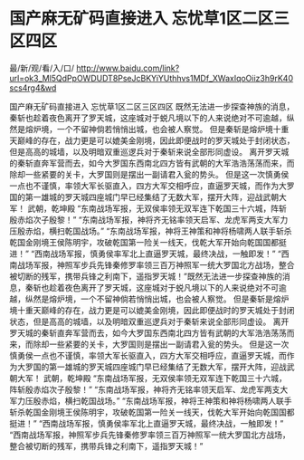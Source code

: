 # 国产麻无矿码直接进入 忘忧草1区二区三区四区

最/新/观/看/入/口/ http://www.baidu.com/link?url=ok3_Ml5QdPpOWDUDT8PseJcBKYiYUthhvs1MDf_XWaxIqoOiiz3h9rK40scs4rg4&wd

国产麻无矿码直接进入 忘忧草1区二区三区四区
既然无法进一步探查神族的消息，秦斩也趁着夜色离开了罗天城，这座城对于蜕凡境以下的人来说绝对不可逾越，纵然是熔炉境，一个不留神倘若悄悄出城，也会被人察觉。
    但是秦斩是熔炉境十重天巅峰的存在，战力更是可以媲美金刚境，因此即便战时的罗天城处于封闭状态，但是高高的城墙，以及明暗双重巡逻兵对于秦斩来说全部形同虚设。
    离开罗天城的秦斩直奔军营而去，如今大罗国东西南北四方皆有武朝的大军浩浩荡荡而来，而除却一些紧要的关卡，大罗国则是摆出一副请君入瓮的势头。
    但是这一次慎勇侯一点也不谨慎，率领大军长驱直入，四方大军交相呼应，直逼罗天城，而作为大罗国的第一雄城的罗天城四座城门早已经集结了无数大军，摆开大阵，迎战武朝大军！
    武朝，乾坤殿
    “东南战场军报，无双侯率领无双军连下乾国三十六城，阵斩殷赤焰次子殷黎！”
    “东南战场军报，神将齐无铭率领天启军、龙虎军两支大军力压殷赤焰，横扫乾国战场。”
    “东南战场军报，神将王神策和神将杨啸两人联手斩杀乾国金刚境王侯陈明宇，攻破乾国第一险关一线天，伐乾大军开始向乾国国都挺进！”
    “西南战场军报，慎勇侯率军北上直逼罗天城，最终决战，一触即发！”
    “西南战场军报，神照军步兵先锋秦修罗率领三百万神照军一统大罗国北方战场，整合被切断的残军，携带兵锋之利南下，遥指罗天城！”既然无法进一步探查神族的消息，秦斩也趁着夜色离开了罗天城，这座城对于蜕凡境以下的人来说绝对不可逾越，纵然是熔炉境，一个不留神倘若悄悄出城，也会被人察觉。
    但是秦斩是熔炉境十重天巅峰的存在，战力更是可以媲美金刚境，因此即便战时的罗天城处于封闭状态，但是高高的城墙，以及明暗双重巡逻兵对于秦斩来说全部形同虚设。
    离开罗天城的秦斩直奔军营而去，如今大罗国东西南北四方皆有武朝的大军浩浩荡荡而来，而除却一些紧要的关卡，大罗国则是摆出一副请君入瓮的势头。
    但是这一次慎勇侯一点也不谨慎，率领大军长驱直入，四方大军交相呼应，直逼罗天城，而作为大罗国的第一雄城的罗天城四座城门早已经集结了无数大军，摆开大阵，迎战武朝大军！
    武朝，乾坤殿
    “东南战场军报，无双侯率领无双军连下乾国三十六城，阵斩殷赤焰次子殷黎！”
    “东南战场军报，神将齐无铭率领天启军、龙虎军两支大军力压殷赤焰，横扫乾国战场。”
    “东南战场军报，神将王神策和神将杨啸两人联手斩杀乾国金刚境王侯陈明宇，攻破乾国第一险关一线天，伐乾大军开始向乾国国都挺进！”
    “西南战场军报，慎勇侯率军北上直逼罗天城，最终决战，一触即发！”
    “西南战场军报，神照军步兵先锋秦修罗率领三百万神照军一统大罗国北方战场，整合被切断的残军，携带兵锋之利南下，遥指罗天城！”
